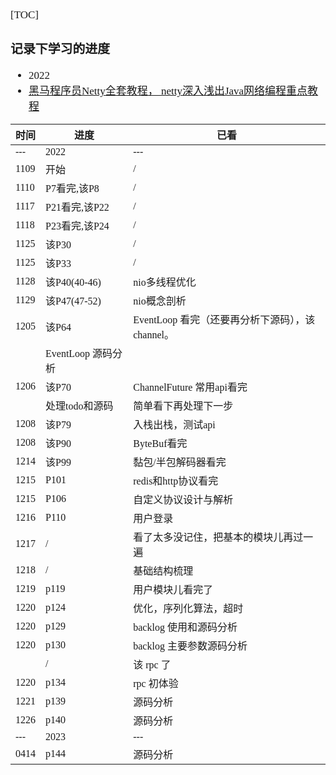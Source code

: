 <span  style="font-family: Simsun,serif; font-size: 17px; ">

[TOC]

### 记录下学习的进度

- 2022
- [黑马程序员Netty全套教程， netty深入浅出Java网络编程重点教程](https://www.bilibili.com/video/BV1py4y1E7oA)

| 时间 | 进度 | 已看 |
|---|---|---|
| --- | 2022 | --- |
| 1109 | 开始   | / |
| 1110 | P7看完,该P8   | / |
| 1117 | P21看完,该P22   | / |
| 1118 | P23看完,该P24   | / |
| 1125 | 该P30   | / |
| 1125 | 该P33   | / |
| 1128 | 该P40(40-46) | nio多线程优化 |
| 1129 | 该P47(47-52) | nio概念剖析 |
| 1205 | 该P64 | EventLoop 看完（还要再分析下源码），该channel。 |
|   | EventLoop 源码分析 |  |
| 1206 | 该P70 | ChannelFuture 常用api看完 |
| | 处理todo和源码 | 简单看下再处理下一步 |
| 1208 | 该P79 | 入栈出栈，测试api |
| 1208 | 该P90 | ByteBuf看完 |
| 1214 | 该P99 | 黏包/半包解码器看完 |
| 1215 | P101 | redis和http协议看完 |
| 1215 | P106 | 自定义协议设计与解析 |
| 1216 | P110 | 用户登录 |
| 1217 | / | 看了太多没记住，把基本的模块儿再过一遍 |
| 1218 | / | 基础结构梳理 |
| 1219 | p119 | 用户模块儿看完了 |
| 1220 | p124 | 优化，序列化算法，超时 |
| 1220 | p129 | backlog 使用和源码分析 |
| 1220 | p130 | backlog 主要参数源码分析 |
|  | / | 该 rpc 了 |
| 1220 | p134 | rpc 初体验 |
| 1221 | p139 | 源码分析 |
| 1226 | p140 | 源码分析 |
| --- | 2023 | --- |
| 0414 | p144 | 源码分析 |

</span>